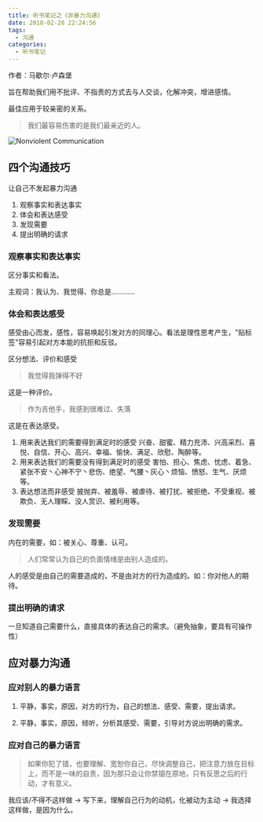 ```yaml
---
title: 听书笔记之《非暴力沟通》
date: 2018-02-28 22:24:56
tags:
  - 沟通
categories: 
  - 听书笔记
---
```


作者：马歇尔·卢森堡

旨在帮助我们用不批评、不指责的方式去与人交谈，化解冲突，增进感情。

最佳应用于较亲密的关系。

> 我们最容易伤害的是我们最亲近的人。

<!-- more -->

![Nonviolent Communication](/images/Nonviolent-Communication-Notes.png )

## 四个沟通技巧

让自己不发起暴力沟通

1. 观察事实和表达事实
2. 体会和表达感受
3. 发现需要
4. 提出明确的请求


### 观察事实和表达事实

区分事实和看法。

主观词：我认为、我觉得、你总是…………

### 体会和表达感受

感受由心而发，感性，容易唤起引发对方的同理心。看法是理性思考产生，"贴标签"容易引起对方本能的抗拒和反驳。

区分想法、评价和感受

> 我觉得我弹得不好

这是一种评价。

> 作为吉他手，我感到很难过、失落

这是在表达感受。



1. 用来表达我们的需要得到满足时的感受
  兴奋、甜蜜、精力充沛、兴高采烈、喜悦、自信、开心、高兴、幸福、愉快、满足、欣慰、陶醉等。
2. 用来表达我们的需要没有得到满足时的感受
  害怕、担心、焦虑、忧虑、着急、紧张不安丶心神不宁丶悲伤、绝望、气腰丶灰心丶烦恼、愤怒、生气、厌烦等。
3. 表达想法而非感受
  披抛弃、被羞辱、被虐待、被打扰、被拒绝、不受重视、被欺负、无人理睬、没人赏识、被利用等。

### 发现需要

内在的需要，如：被关心、尊重、认可。

> 人们常常认为自己的负面情绪是由别人造成的。

人的感受是由自己的需要造成的，不是由对方的行为造成的。如：你对他人的期待。

### 提出明确的请求

一旦知道自己需要什么，直接具体的表达自己的需求。（避免抽象，要具有可操作性）

## 应对暴力沟通

### 应对别人的暴力语言

1. 平静，事实，原因，对方的行为，自己的想法、感受、需要，提出请求。

2. 平静，事实，原因，倾听，分析其感受、需要，引导对方说出明确的需求。

### 应对自己的暴力语言

> 如果你犯了错，也要理解、宽恕你自己，尽快调整自己，把注意力放在目标上，而不是一味的自责，因为那只会让你禁锢在原地，只有反思之后的行动，才有意义。

我应该/不得不这样做 -> 写下来，理解自己行为的动机，化被动为主动 -> 我选择这样做，是因为什么。
